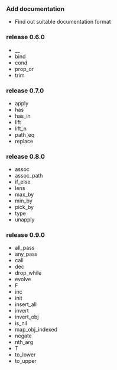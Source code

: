###  Add documentation

* Find out suitable documentation format

### release 0.6.0

* __
* bind
* cond
* prop_or
* trim

### release 0.7.0

* apply
* has
* has_in
* lift
* lift_n
* path_eq
* replace

### release 0.8.0

* assoc
* assoc_path
* if_else
* lens
* max_by
* min_by
* pick_by
* type
* unapply

### release 0.9.0

* all_pass
* any_pass
* call
* dec
* drop_while
* evolve
* F
* inc
* init
* insert_all
* invert
* invert_obj
* is_nil
* map_obj_indexed
* negate
* nth_arg
* T
* to_lower
* to_upper
